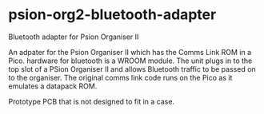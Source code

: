 # psion-org2-bluetooth-adapter
Bluetooth adapter for Psion Organiser II

An adpater for the Psion Organiser II which has the Comms Link ROM in a Pico. hardware for bluetooth is a WROOM module.
The unit plugs in to the top slot of a PSion Organiser II and allows Bluetooth traffic to be passed on to the organiser.
The original comms link code runs on the Pico as it emulates a datapack ROM.

Prototype PCB that is not designed to fit in a case.


